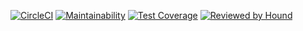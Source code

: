 [![CircleCI](https://circleci.com/gh/emmsdan/politico-frontend.svg?style=svg&circle-token=0f3b02c42a1b9c3acd84944b93a75fe3ed6a1a68)](https://circleci.com/gh/emmsdan/politico-frontend)
[![Maintainability](https://api.codeclimate.com/v1/badges/15a583b57694d1dd34c9/maintainability)](https://codeclimate.com/github/emmsdan/politico-frontend/maintainability)
[![Test Coverage](https://api.codeclimate.com/v1/badges/15a583b57694d1dd34c9/test_coverage)](https://codeclimate.com/github/emmsdan/politico-frontend/test_coverage)
[![Reviewed by Hound](https://img.shields.io/badge/Reviewed_by-Hound-8E64B0.svg)](https://houndci.com)
